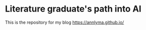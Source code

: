 # Literature graduate's path into AI

This is the repository for my blog https://annlyma.github.io/
